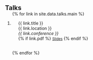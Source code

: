 <h2 id="publications" style="margin: 2px 0px -15px;">Talks</h2>

<div class="publications">
<ol class="bibliography">

{% for link in site.data.talks.main %}

<li>
<div class="pub-row">
  <div class="col-sm-9" style="position: relative;padding-right: 15px;padding-left: 20px;">
      <div class="title">{{ link.title }}</div>
      <div class="location">{{ link.location }}</div>
      <div class="conference"><em>{{ link.conference }}</em></div>
    <div class="links">
      {% if link.pdf %}
      <a target="_blank" href="{{ link.pdf }}" class="btn btn-sm z-depth-0" role="button" target="_blank" style="font-size:12px;">Slides</a>
      {% endif %}
    </div>
  </div>
</div>
</li>

<br>

{% endfor %}

</ol>
</div>

